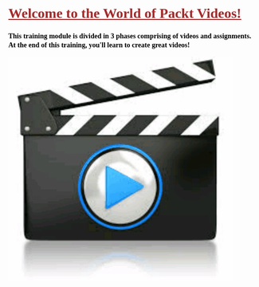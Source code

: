 <h1 style="text-decoration: underline; color:brown"> <font face="Franklin Gothic Book">  Welcome to the World of Packt Videos!</font>

<h4 style="color:black;"><font face="Franklin Gothic Book">  This training module is divided in 3 phases comprising of videos and assignments. At the end of this training, you'll learn to create great videos! </font>

![](videotogif_2016.09.03_14.46.07.gif)
  




